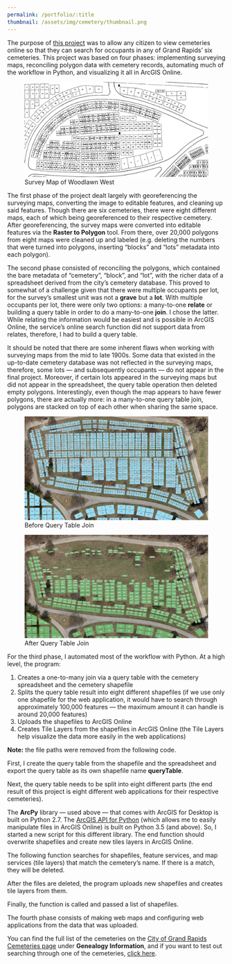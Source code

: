 ```yaml
---
permalink: /portfolio/:title
thumbnail: /assets/img/cemetery/thumbnail.png
---
```


The purpose of [this project](http://grandrapids.maps.arcgis.com/apps/webappviewer/index.html?id=53514aa28a584dbd8f07e7a3ced8af17) was to allow any citizen to view cemeteries online so that they can search for occupants in any of Grand Rapids’ six cemeteries. This project was based on four phases: implementing surveying maps, reconciling polygon data with cemetery records, automating much of the workflow in Python, and visualizing it all in ArcGIS Online.

<figure>
  <img src="/assets/img/cemetery/survey-map.png" alt="Surveying map of woodlawn west cemetery"/>
  <figcaption>Survey Map of Woodlawn West</figcaption>
</figure>

The first phase of the project dealt largely with georeferencing the surveying maps, converting the image to editable features, and cleaning up said features. Though there are six cemeteries, there were eight different maps, each of which being georeferenced to their respective cemetery. After georeferencing, the survey maps were converted into editable features via the **Raster to Polygon** tool. From there, over 20,000 polygons from eight maps were cleaned up and labeled (e.g. deleting the numbers that were turned into polygons, inserting “blocks” and “lots” metadata into each polygon).

The second phase consisted of reconciling the polygons, which contained the bare metadata of “cemetery”, “block”, and “lot”, with the richer data of a spreadsheet derived from the city’s cemetery database. This proved to somewhat of a challenge given that there were multiple occupants per lot, for the survey’s smallest unit was not a **grave** but a **lot**. With multiple occupants per lot, there were only two options: a many-to-one **relate** or building a query table in order to do a many-to-one **join**. I chose the latter. While relating the information would be easiest and is possible in ArcGIS Online, the service’s online search function did not support data from relates, therefore, I had to build a query table.

It should be noted that there are some inherent flaws when working with surveying maps from the mid to late 1900s. Some data that existed in the up-to-date cemetery database was not reflected in the surveying maps, therefore, some lots — and subsequently occupants — do not appear in the final project. Moreover, if certain lots appeared in the surveying maps but did not appear in the spreadsheet, the query table operation then deleted empty polygons. Interestingly, even though the map appears to have fewer polygons, there are actually more: in a many-to-one query table join, polygons are stacked on top of each other when sharing the same space.


<figure>
  <img src="/assets/img/cemetery/pre-query.png" alt="map of cemetery blocks"/>
  <figcaption>Before Query Table Join</figcaption>
</figure>

<figure>
  <img src="/assets/img/cemetery/post-query.png" alt="map of cemetery blocks"/>
  <figcaption>After Query Table Join</figcaption>
</figure>

For the third phase, I automated most of the workflow with Python. At a high level, the program:

1.  Creates a one-to-many join via a query table with the cemetery spreadsheet and the cemetery shapefile
2.  Splits the query table result into eight different shapefiles (if we use only one shapefile for the web application, it would have to search through approximately 100,000 features — the maximum amount it can handle is around 20,000 features)
3.  Uploads the shapefiles to ArcGIS Online
4.  Creates Tile Layers from the shapefiles in ArcGIS Online (the Tile Layers help visualize the data more easily in the web applications)

**Note:** the file paths were removed from the following code.

First, I create the query table from the shapefile and the spreadsheet and export the query table as its own shapefile name **queryTable**.

<script src="https://gist.github.com/freestok/1ec23833dcc8182e54d6dcd15e3f1380.js"></script>

Next, the query table needs to be split into eight different parts (the end result of this project is eight different web applications for their respective cemeteries).

<script src="https://gist.github.com/freestok/c48bcff6133343796657d9ba509c6e0b.js"></script>

The **ArcPy** library — used above — that comes with ArcGIS for Desktop is built on Python 2.7. The [ArcGIS API for Python](https://developers.arcgis.com/python/) (which allows me to easily manipulate files in ArcGIS Online) is built on Python 3.5 (and above). So, I started a new script for this different library. The end function should overwrite shapefiles and create new tiles layers in ArcGIS Online.

The following function searches for shapefiles, feature services, and map services (tile layers) that match the cemetery’s name. If there is a match, they will be deleted.

<script src="https://gist.github.com/freestok/68bb70c4a5a260ec2d112f891e417976.js"></script>

After the files are deleted, the program uploads new shapefiles and creates tile layers from them.

<script src="https://gist.github.com/freestok/914c366c3b4b114c6bd8a66a3b708dfc.js"></script>

Finally, the function is called and passed a list of shapefiles.

<script src="https://gist.github.com/freestok/3bce3e108045dd8c883bf4738e373144.js"></script>

The fourth phase consists of making web maps and configuring web applications from the data that was uploaded.

You can find the full list of the cemeteries on the [City of Grand Rapids Cemeteries page](https://www.grandrapidsmi.gov/Government/Departments/Parks-and-Recreation/Cemeteries) under **Genealogy Information**, and if you want to test out searching through one of the cemeteries, [click here](http://grandrapids.maps.arcgis.com/apps/webappviewer/index.html?id=53514aa28a584dbd8f07e7a3ced8af17).